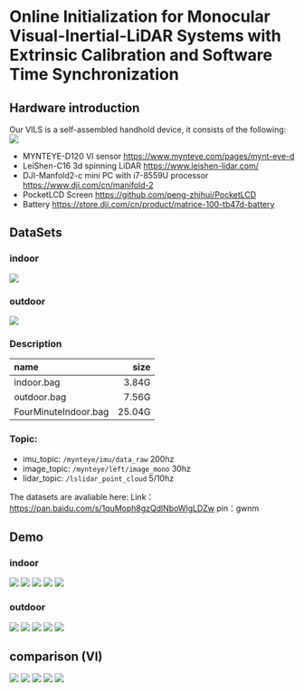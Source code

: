 # Online Initialization for Monocular Visual-Inertial-LiDAR Systems with Extrinsic Calibration and Software Time Synchronization
##  Hardware introduction
Our VILS is a self-assembled handhold device, it consists of the following:
<img src="figure/device.png">
- MYNTEYE-D120 VI sensor                            https://www.mynteye.com/pages/mynt-eye-d
- LeiShen-C16 3d spinning LiDAR                     https://www.leishen-lidar.com/
- DJI-Manfold2-c mini PC with i7-8559U processor    https://www.dji.com/cn/manifold-2
- PocketLCD Screen                                  https://github.com/peng-zhihui/PocketLCD
- Battery                                           https://store.dji.com/cn/product/matrice-100-tb47d-battery

##  DataSets
### indoor
<img src="figure/indoor.png">

### outdoor
<img src="figure/outdoor.png">

### Description
| name | size |
| :-----| ----: |
| indoor.bag | 3.84G | 
| outdoor.bag | 7.56G | 
| FourMinuteIndoor.bag | 25.04G | 
### Topic:
- imu_topic: `/mynteye/imu/data_raw`        200hz
- image_topic: `/mynteye/left/image_mono`   30hz
- lidar_topic: `/lslidar_point_cloud`       5/10hz

The datasets are avaliable here:
Link：https://pan.baidu.com/s/1quMoph8gzQdlNboWlgLDZw 
pin：gwnm 

##  Demo
### indoor
<img src="gif/indoor1.gif">
<img src="gif/indoor2.gif">
<img src="gif/indoor3.gif">
<img src="gif/indoor4.gif">
<img src="gif/indoor5.gif">

### outdoor
<img src="gif/outdoor1.gif">
<img src="gif/outdoor2.gif">
<img src="gif/outdoor3.gif">
<img src="gif/outdoor4.gif">
<img src="gif/outdoor5.gif">

##  comparison (VI)
<img src="gif/1.gif">
<img src="gif/2.gif">
<img src="gif/3.gif">
<img src="gif/4.gif">
<img src="gif/0.gif">
